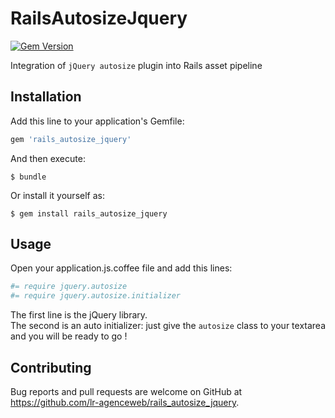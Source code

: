 # RailsAutosizeJquery

[![Gem Version](https://badge.fury.io/rb/rails_autosize_jquery.svg)](https://badge.fury.io/rb/rails_autosize_jquery)

Integration of `jQuery autosize` plugin into Rails asset pipeline

## Installation

Add this line to your application's Gemfile:

```ruby
gem 'rails_autosize_jquery'
```

And then execute:

    $ bundle

Or install it yourself as:

    $ gem install rails_autosize_jquery

## Usage

Open your application.js.coffee file and add this lines:
```coffee
#= require jquery.autosize
#= require jquery.autosize.initializer
```

The first line is the jQuery library.  
The second is an auto initializer: just give the `autosize` class to your textarea and you will be ready to go !  

## Contributing

Bug reports and pull requests are welcome on GitHub at https://github.com/lr-agenceweb/rails_autosize_jquery.

